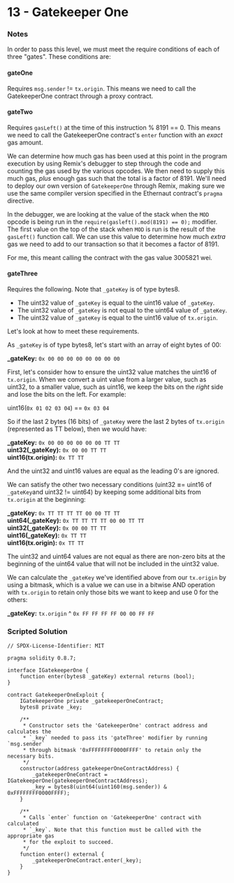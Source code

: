 # 13 - Gatekeeper One

### Notes

In order to pass this level, we must meet the require conditions of each of three "gates". These conditions are:

#### **gateOne**

Requires `msg.sender` != `tx.origin`. This means we need to call the GatekeeperOne contract through a proxy contract.

#### **gateTwo**

Requires `gasLeft()` at the time of this instruction % 8191 == 0. This means we need to call the GatekeeperOne contract's `enter` function with an _exact_ gas amount.

We can determine how much gas has been used at this point in the program execution by using Remix's debugger to step through the code and counting the gas used by the various opcodes. We then need to supply this much gas, _plus_ enough gas such that the total is a factor of 8191. We'll need to deploy our own version of `GatekeeperOne` through Remix, making sure we use the same compiler version specified in the Ethernaut contract's `pragma` directive.

In the debugger, we are looking at the value of the stack when the `MOD` opcode is being run in the `require(gasleft().mod(8191) == 0);` modifier. The first value on the top of the stack when `MOD` is run is the result of the `gasLeft()` function call. We can use this value to determine how much _extra_ gas we need to add to our transaction so that it becomes a factor of 8191.

For me, this meant calling the contract with the gas value 3005821 wei.

#### **gateThree**

Requires the following. Note that `_gateKey` is of type bytes8.

* The uint32 value of `_gateKey` is equal to the uint16 value of `_gateKey`.
* The uint32 value of `_gateKey` is not equal to the uint64 value of `_gateKey`.
* The uint32 value of `_gateKey` is equal to the uint16 value of `tx.origin`.

Let's look at how to meet these requirements.&#x20;

As `_gateKey` is of type bytes8, let's start with an array of eight bytes of 00:

**\_gateKey:** `0x 00 00 00 00 00 00 00 00`

First, let's consider how to ensure the uint32 value matches the uint16 of `tx.origin`. When we convert a uint value from a larger value, such as uint32, to a smaller value, such as uint16, we keep the bits on the _right_ side and lose the bits on the left. For example:

uint16(`0x 01 02 03 04`) == `0x 03 04`

So if the last 2 bytes (16 bits) of `_gateKey` were the last 2 bytes of `tx.origin` (represented as TT below), then we would have:

**\_gateKey:** `0x 00 00 00 00 00 00 TT TT`\
**uint32(\_gateKey):** `0x 00 00 TT TT`\
**uint16(tx.origin):** `0x TT TT`

And the uint32 and uint16 values are equal as the leading 0's are ignored.

We can satisfy the other two necessary conditions (uint32 **=**= uint16 of `_gateKey`and uint32 != uint64) by keeping some additional bits from `tx.origin` at the beginning:

**\_gateKey:** `0x TT TT TT TT 00 00 TT TT`\
**uint64(\_gateKey):** `0x TT TT TT TT 00 00 TT TT`\
**uint32(\_gateKey):** `0x 00 00 TT TT`\
**uint16(\_gateKey):** `0x TT TT`\
**uint16(tx.origin):** `0x TT TT`

The uint32 and uint64 values are not equal as there are non-zero bits at the beginning of the uint64 value that will not be included in the uint32 value.

We can calculate the `_gateKey` we've identified above from our `tx.origin` by using a bitmask, which is a value we can use in a bitwise AND operation with `tx.origin` to retain only those bits we want to keep and use 0 for the others:

**\_gateKey:** `tx.origin` ^ `0x FF FF FF FF 00 00 FF FF`

### Scripted Solution

```solidity
// SPDX-License-Identifier: MIT

pragma solidity 0.8.7;

interface IGatekeeperOne {
    function enter(bytes8 _gateKey) external returns (bool);
}

contract GatekeeperOneExploit {
    IGatekeeperOne private _gatekeeperOneContract;
    bytes8 private _key;

    /**
     * Constructor sets the 'GatekeeperOne' contract address and calculates the
     * `_key` needed to pass its 'gateThree' modifier by running `msg.sender`
     * through bitmask '0xFFFFFFFF0000FFFF' to retain only the necessary bits.
     */
    constructor(address gatekeeperOneContractAddress) {
        _gatekeeperOneContract = IGatekeeperOne(gatekeeperOneContractAddress);
        _key = bytes8(uint64(uint160(msg.sender)) & 0xFFFFFFFF0000FFFF);
    }

    /**
     * Calls `enter` function on 'GatekeeperOne' contract with calculated
     * `_key`. Note that this function must be called with the appropriate gas
     * for the exploit to succeed.
     */
    function enter() external {
        _gatekeeperOneContract.enter(_key);
    }
}

```
